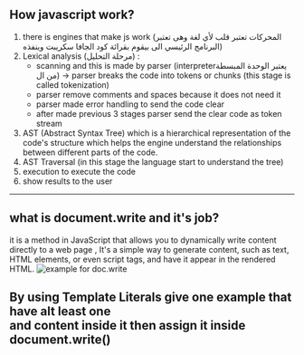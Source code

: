 ## How javascript work?
1.  there is engines that make js work (المحركات تعتبر قلب لأي لغة وهى تعتبر البرنامج الرئيسي الى بيقوم بقرائة كود الجافا سكريبت وينفذه)
2.  Lexical analysis (مرحلة التحليل) :
    *  scanning and this is made by parser (interpreterيعتبر الوحدة المبسطة من ال) -> parser breaks the code into tokens or chunks (this stage is called tokenization)
    *  parser remove comments and spaces because it does not need it
    *  parser made error handling to send the code clear
    *  after made previous 3 stages parser send the clear code as token stream
3. AST (Abstract Syntax Tree) which is a hierarchical representation of the code's structure which helps the engine understand the relationships between different parts of the code.
4. AST Traversal (in this stage the language start to understand the tree)
4. execution to execute the code
4. show results to the user
---
## what is document.write and it's job?
it is a method in JavaScript that allows you to dynamically write content directly to a web page , It's a simple way to generate content, such as text, HTML elements, or even script tags, and have it appear in the rendered HTML.
![example for doc.write](../imgs/code.png)
## By using Template Literals  give one example that have alt least one <div> and content inside it then assign it  inside document.write()

